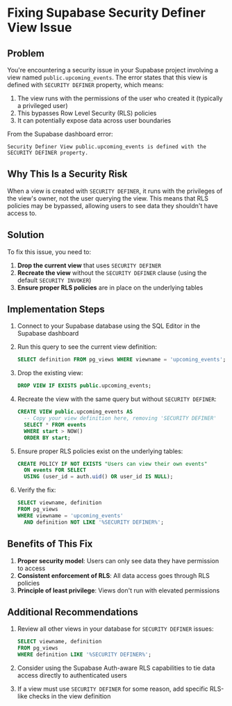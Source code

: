 # Fixing Supabase Security Definer View Issue

## Problem

You're encountering a security issue in your Supabase project involving a view named `public.upcoming_events`. The error states that this view is defined with `SECURITY DEFINER` property, which means:

1. The view runs with the permissions of the user who created it (typically a privileged user)
2. This bypasses Row Level Security (RLS) policies
3. It can potentially expose data across user boundaries

From the Supabase dashboard error:
```
Security Definer View public.upcoming_events is defined with the SECURITY DEFINER property.
```

## Why This Is a Security Risk

When a view is created with `SECURITY DEFINER`, it runs with the privileges of the view's owner, not the user querying the view. This means that RLS policies may be bypassed, allowing users to see data they shouldn't have access to.

## Solution

To fix this issue, you need to:

1. **Drop the current view** that uses `SECURITY DEFINER`
2. **Recreate the view** without the `SECURITY DEFINER` clause (using the default `SECURITY INVOKER`)
3. **Ensure proper RLS policies** are in place on the underlying tables

## Implementation Steps

1. Connect to your Supabase database using the SQL Editor in the Supabase dashboard

2. Run this query to see the current view definition:
   ```sql
   SELECT definition FROM pg_views WHERE viewname = 'upcoming_events';
   ```

3. Drop the existing view:
   ```sql
   DROP VIEW IF EXISTS public.upcoming_events;
   ```

4. Recreate the view with the same query but without `SECURITY DEFINER`:
   ```sql
   CREATE VIEW public.upcoming_events AS
     -- Copy your view definition here, removing 'SECURITY DEFINER'
     SELECT * FROM events 
     WHERE start > NOW() 
     ORDER BY start;
   ```

5. Ensure proper RLS policies exist on the underlying tables:
   ```sql
   CREATE POLICY IF NOT EXISTS "Users can view their own events" 
     ON events FOR SELECT 
     USING (user_id = auth.uid() OR user_id IS NULL);
   ```

6. Verify the fix:
   ```sql
   SELECT viewname, definition 
   FROM pg_views 
   WHERE viewname = 'upcoming_events' 
     AND definition NOT LIKE '%SECURITY DEFINER%';
   ```

## Benefits of This Fix

1. **Proper security model**: Users can only see data they have permission to access
2. **Consistent enforcement of RLS**: All data access goes through RLS policies
3. **Principle of least privilege**: Views don't run with elevated permissions

## Additional Recommendations

1. Review all other views in your database for `SECURITY DEFINER` issues:
   ```sql
   SELECT viewname, definition 
   FROM pg_views 
   WHERE definition LIKE '%SECURITY DEFINER%';
   ```

2. Consider using the Supabase Auth-aware RLS capabilities to tie data access directly to authenticated users
3. If a view must use `SECURITY DEFINER` for some reason, add specific RLS-like checks in the view definition 